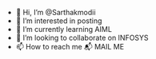 - 👋 Hi, I’m @Sarthakmodii
- 👀 I’m interested in posting 
- 🌱 I’m currently learning AIML
- 💞️ I’m looking to collaborate on INFOSYS 
- 📫 How to reach me 📬 MAIL ME 

<!---
Sarthakmodii/Sarthakmodii is a ✨ special ✨ repository because its `README.md` (this file) appears on your GitHub profile.
You can click the Preview link to take a look at your changes.
--->
